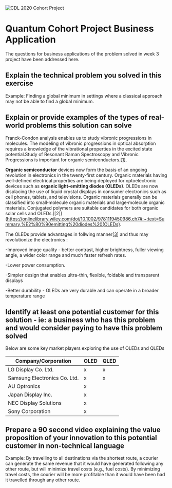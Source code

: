 ![CDL 2020 Cohort Project](../figures/CDL_logo.jpg)
# Quantum Cohort Project Business Application

The questions for business applications of the problem solved in week 3 project have been addressed here.

## Explain the technical problem you solved in this exercise

Example: Finding a global minimum in settings where a classical approach may not be able to find a global minimum.

## Explain or provide examples of the types of real-world problems this solution can solve

Franck-Condon analysis enables us to study vibronic progressions in molecules. The modeling of vibronic progressions in optical absorption requires a knowledge of the vibrational properties in the excited state potential.Study of Resonant Raman Spectroscopy and Vibronic Progressions is important for organic semiconductors.[[1]](https://doi.org/10.1016/B0-12-369401-9/00658-6).

**Organic semiconductor** devices now form the basis of an ongoing revolution in electronics in the twenty‐first century. Organic materials having well‐defined electrical properties are being deployed for optoelectronic devices such as **organic light‐emitting diodes (OLEDs)**. OLEDs are now displacing the use of liquid crystal displays in consumer electronics such as cell phones, tablets, and televisions. Organic materials generally can be classified into small‐molecule organic materials and large‐molecule organic materials. Conjugated polymers are suitable candidates for both organic solar cells and OLEDs.[[2]](https://onlinelibrary.wiley.com/doi/10.1002/9781119450986.ch7#:~:text=Summary,%E2%80%90emitting%20diodes%20(OLEDs).

The OLEDs provide advantages in follwing manner[[3]](https://www.oled-info.com/oled-introduction#:~:text=An%20OLED%20display%20have%20the,flexible%2C%20foldable%20and%20transparent%20displays) and thus may revolutionize the electronics :

-Improved image quality - better contrast, higher brightness, fuller viewing angle, a wider color range and much faster refresh rates.

-Lower power consumption.

-Simpler design that enables ultra-thin, flexible, foldable and transparent displays

-Better durability - OLEDs are very durable and can operate in a broader temperature range




## Identify at least one potential customer for this solution - ie: a business who has this problem and would consider paying to have this problem solved
Below are some key market players exploring the use of OLEDs and QLEDs

| Company/Corporation | OLED | QLED |
|-|-|-|
| LG Display Co. Ltd. | x | x |
| Samsung Electronics Co. Ltd. | x | x |
| AU Optronics | x |  |
| Japan Display Inc. | x |  |
| NEC Display Solutions | x |  |
| Sony Corporation | x |  |


## Prepare a 90 second video explaining the value proposition of your innovation to this potential customer in non-technical language

Example: By travelling to all destinations via the shortest route, a courier can generate the same revenue that it would have generated following any other route, but will minimize travel costs (e.g., fuel costs). By minimizing travel costs, the courier will be more profitable than it would have been had it travelled through any other route.
